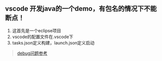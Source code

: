 ## vscode 开发java的一个demo，有包名的情况下不能断点！
1. 这首先是一个eclipse项目
2. vscode的配置文件在.vscode下
3. tasks.json定义构建，launch.json定义启动

>[debug问题参考](https://github.com/DonJayamanne/javaVSCode/issues/16)